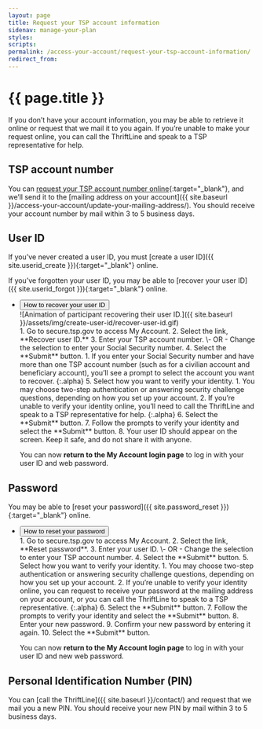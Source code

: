 ```yaml
---
layout: page
title: Request your TSP account information
sidenav: manage-your-plan
styles:
scripts:
permalink: /access-your-account/request-your-tsp-account-information/
redirect_from:
---
```


# {{ page.title }}
If you don’t have your account information, you may be able to retrieve it online or request that we mail it to you again. If you’re unable to make your request online, you can call the ThriftLine and speak to a TSP representative for help.

## TSP account number
You can [request your TSP account number online](https://secure.tsp.gov/tsp/forgottenAccount.html){:target="\_blank"}, and we’ll send it to the [mailing address on your account]({{ site.baseurl }}/access-your-account/update-your-mailing-address/). You should receive your account number by mail within 3 to 5 business days.

## User ID
If you’ve never created a user ID, you must [create a user ID]({{ site.userid_create }}){:target="\_blank"} online.

If you’ve forgotten your user ID, you may be able to [recover your user ID]({{ site.userid_forgot }}){:target="\_blank"} online.

<ul class="usa-accordion-bordered">
<li>
  <button
    class="usa-accordion-button"
    aria-expanded="false"
    aria-controls="recover-user-id"
    id="recover">
    How to recover your user ID
  </button>
  <div id="recover-user-id" class="usa-accordion-content">
  <div class="usa-grid how-to">
  <div class="usa-width-one-whole" markdown="1">
  ![Animation of participant recovering their user ID.]({{ site.baseurl }}/assets/img/create-user-id/recover-user-id.gif)

  <div class="steps" markdown="1">
  1. Go to secure.tsp.gov to access My Account.
  2. Select the link, **Recover user ID.**   
  3. Enter your TSP account number.   
    \- OR -   
    Change the selection to enter your Social Security number.
  4. Select the **Submit** button.
     1. If you enter your Social Security number and have more than one TSP account number (such as for a civilian account and beneficiary account), you’ll see a prompt to select the account you want to recover.
      {:.alpha}
  5. Select how you want to verify your identity.
     1. You may choose <span data-term="Two-step authentication" class="js-glossary-toggle term term-end">two-step authentication</span> or answering <span data-term="security challenge questions" class="js-glossary-toggle term term-end">security challenge questions</span>, depending on how you set up your account.
     2. If you’re unable to verify your identity online, you’ll need to call the ThriftLine and speak to a TSP representative for help.
     {:.alpha}
  6.	Select the **Submit** button.
  7.	Follow the prompts to verify your identity and select the **Submit** button.
  8.	Your user ID should appear on the screen. Keep it safe, and do not share it with anyone.

  You can now **return to the My Account login page** to log in with your user ID and web password.
  </div>

  </div>
  </div>
  <!-- END div.usa-grid how-to -->
  </div>
</li>
</ul>

## Password
You may be able to [reset your password]({{ site.password_reset }}){:target="\_blank"} online.

<ul class="usa-accordion-bordered">
<li>
  <button
    class="usa-accordion-button"
    aria-expanded="false"
    aria-controls="reset-password"
    id="reset">
    How to reset your password
  </button>
  <div id="reset-password" class="usa-accordion-content">
  <div class="usa-grid how-to">
  <div class="usa-width-one-whole" markdown="1">
  <div class="steps" markdown="1">
  1. Go to secure.tsp.gov to access My Account.
  2. Select the link, **Reset password**.
  3. Enter your user ID.   
    \- OR -   
    Change the selection to enter your TSP account number.
  4. Select the **Submit** button.
  5. Select how you want to verify your identity.
     1. You may choose two-step authentication or answering security challenge questions, depending on how you set up your account.
     2. If you’re unable to verify your identity online, you can request to receive your password at the mailing address on your account, or you can call the ThriftLine to speak to a TSP representative.
     {:.alpha}
  6. Select the **Submit** button.
  7. Follow the prompts to verify your identity and select the **Submit** button.
  8. Enter your new password.
  9. Confirm your new password by entering it again.
  10. Select the **Submit** button.

  You can now **return to the My Account login page** to log in with your user ID and new web password.
  </div>

  </div>
  </div>
  <!-- END div.usa-grid how-to -->
  </div>
</li>
</ul>

## Personal Identification Number (PIN)
You can [call the ThriftLine]({{ site.baseurl }}/contact/) and request that we mail you a new PIN. You should receive your new PIN by mail within 3 to 5 business days.
